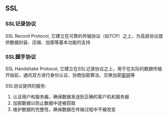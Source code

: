 ## SSL

### SSL记录协议

 SSL Record Protocol, 它建立在可靠的传输协议（如TCP）之上，为高层协议提供数据封装、压缩、加密等基本功能的支持

### SSL握手协议

SSL Handshake Protocol, 它建立在SSL记录协议之上，用于在实际的数据传输开始前，通讯双方进行身份认证、协商加密算法、交换加密[密钥](http://baike.baidu.com/view/934.htm)等

SSL协议提供的服务:

1. 认证用户和服务器，确保数据发送到正确的客户机和服务器
2. 加密数据以防止数据中途被窃取
3. 维护数据的完整性，确保数据在传输过程中不被改变



